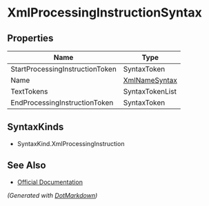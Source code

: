 # XmlProcessingInstructionSyntax

## Properties

| Name                            | Type                              |
| ------------------------------- | --------------------------------- |
| StartProcessingInstructionToken | SyntaxToken                       |
| Name                            | [XmlNameSyntax](XmlNameSyntax.md) |
| TextTokens                      | SyntaxTokenList                   |
| EndProcessingInstructionToken   | SyntaxToken                       |

## SyntaxKinds

* SyntaxKind\.XmlProcessingInstruction

## See Also

* [Official Documentation](https://docs.microsoft.com/en-us/dotnet/api/microsoft.codeanalysis.csharp.syntax.xmlprocessinginstructionsyntax)


*\(Generated with [DotMarkdown](http://github.com/JosefPihrt/DotMarkdown)\)*